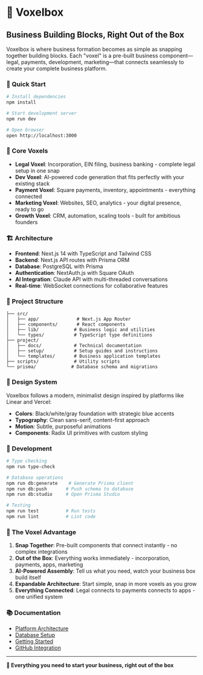# 🧊 Voxelbox

## Business Building Blocks, Right Out of the Box

Voxelbox is where business formation becomes as simple as snapping together building blocks. Each "voxel" is a pre-built business component—legal, payments, development, marketing—that connects seamlessly to create your complete business platform.

### 🚀 Quick Start

```bash
# Install dependencies
npm install

# Start development server
npm run dev

# Open browser
open http://localhost:3000
```

### 🧩 Core Voxels

- **Legal Voxel**: Incorporation, EIN filing, business banking - complete legal setup in one snap
- **Dev Voxel**: AI-powered code generation that fits perfectly with your existing stack  
- **Payment Voxel**: Square payments, inventory, appointments - everything connected
- **Marketing Voxel**: Websites, SEO, analytics - your digital presence, ready to go
- **Growth Voxel**: CRM, automation, scaling tools - built for ambitious founders

### 🏗️ Architecture

- **Frontend**: Next.js 14 with TypeScript and Tailwind CSS
- **Backend**: Next.js API routes with Prisma ORM
- **Database**: PostgreSQL with Prisma
- **Authentication**: NextAuth.js with Square OAuth
- **AI Integration**: Claude API with multi-threaded conversations
- **Real-time**: WebSocket connections for collaborative features

### 📁 Project Structure

```
├── src/
│   ├── app/              # Next.js App Router
│   ├── components/       # React components
│   ├── lib/             # Business logic and utilities
│   └── types/           # TypeScript type definitions
├── project/
│   ├── docs/            # Technical documentation
│   ├── setup/           # Setup guides and instructions
│   └── templates/       # Business application templates
├── scripts/             # Utility scripts
└── prisma/             # Database schema and migrations
```

### 🎨 Design System

Voxelbox follows a modern, minimalist design inspired by platforms like Linear and Vercel:

- **Colors**: Black/white/gray foundation with strategic blue accents
- **Typography**: Clean sans-serif, content-first approach
- **Motion**: Subtle, purposeful animations
- **Components**: Radix UI primitives with custom styling

### 🔧 Development

```bash
# Type checking
npm run type-check

# Database operations
npm run db:generate    # Generate Prisma client
npm run db:push       # Push schema to database
npm run db:studio     # Open Prisma Studio

# Testing
npm run test          # Run tests
npm run lint          # Lint code
```

### 🌟 The Voxel Advantage

1. **Snap Together**: Pre-built components that connect instantly - no complex integrations
2. **Out of the Box**: Everything works immediately - incorporation, payments, apps, marketing
3. **AI-Powered Assembly**: Tell us what you need, watch your business box build itself
4. **Expandable Architecture**: Start simple, snap in more voxels as you grow
5. **Everything Connected**: Legal connects to payments connects to apps - one unified system

### 📚 Documentation

- [Platform Architecture](./project/docs/PLATFORM_ARCHITECTURE.md)
- [Database Setup](./project/setup/DATABASE_SETUP_INSTRUCTIONS.md)
- [Getting Started](./project/setup/STARTUP.md)
- [GitHub Integration](./project/setup/GITHUB_INTEGRATION_GUIDE.md)

---

**🧊 Everything you need to start your business, right out of the box**